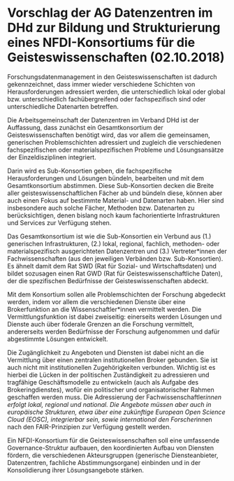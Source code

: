 # Vorschlag der AG Datenzentren im DHd zur Bildung und Strukturierung eines NFDI-Konsortiums für die Geisteswissenschaften (02.10.2018)

Forschungsdatenmanagement in den Geisteswissenschaften ist dadurch gekennzeichnet, dass immer wieder verschiedene Schichten von Herausforderungen adressiert werden, die unterschiedlich lokal oder global bzw. unterschiedlich fachübergreifend oder fachspezifisch sind oder unterschiedliche Datenarten betreffen.

Die Arbeitsgemeinschaft der Datenzentren im Verband DHd ist der Auffassung, dass zunächst ein Gesamtkonsortium der Geisteswissenschaften benötigt wird, das vor allem die gemeinsamen, generischen Problemschichten adressiert und zugleich die verschiedenen fachspezifischen oder materialspezifischen Probleme und Lösungsansätze der Einzeldisziplinen integriert. 

Darin wird es Sub-Konsortien geben, die fachspezifische Herausforderungen und Lösungen bündeln, bearbeiten und mit dem Gesamtkonsortium abstimmen. Diese Sub-Konsortien decken die Breite aller geisteswissenschaftlichen Fächer ab und bündeln diese, können aber auch einen Fokus auf bestimmte Material- und Datenarten haben. Hier sind insbesondere auch solche Fächer, Methoden bzw. Datenarten zu berücksichtigen, denen bislang noch kaum fachorientierte Infrastrukturen und Services zur Verfügung stehen. 

Das Gesamtkonsortium ist wie die Sub-Konsortien ein Verbund aus (1.) generischen Infrastrukturen, (2.) lokal, regional, fachlich, methoden- oder materialspezifisch ausgerichteten Datenzentren und (3.) Vertreter*innen der Fachwissenschaften (aus den jeweiligen Verbänden bzw. Sub-Konsortien). Es ähnelt damit dem Rat SWD (Rat für Sozial- und Wirtschaftsdaten) und bildet sozusagen einen Rat GWD (Rat für Geisteswissenschaftliche Daten), der die spezifischen Bedürfnisse der Geisteswissenschaften abdeckt.

Mit dem Konsortium sollen alle Problemschichten der Forschung abgedeckt werden, indem vor allem die verschiedenen Dienste über eine Brokerfunktion an die Wissenschaftler*innen vermittelt werden. Die Vermittlungsfunktion ist dabei zweiseitig: einerseits werden Lösungen und Dienste auch über föderale Grenzen an die Forschung vermittelt, andererseits werden Bedürfnisse der Forschung aufgenommen und dafür abgestimmte Lösungen entwickelt.

Die Zugänglichkeit zu Angeboten und Diensten ist dabei nicht an die Vermittlung über einen zentralen institutionellen Broker gebunden. Sie ist auch nicht mit institutionellen Zugehörigkeiten verbunden. Wichtig ist es hierbei die Lücken in der politischen Zuständigkeit zu adressieren und tragfähige Geschäftsmodelle zu entwickeln (auch als Aufgabe des Brokeringdienstes), wofür ein politischer und organisatorischer Rahmen geschaffen werden muss. Die Adressierung der Fachwissenschaftler*innen erfolgt lokal, regional und national. Die Angebote müssen aber auch in europäische Strukturen, etwa über eine zukünftige European Open Science Cloud (EOSC), integrierbar sein, sowie international den Forscher*innen nach den FAIR-Prinzipien zur Verfügung gestellt werden.  

Ein NFDI-Konsortium für die Geisteswissenschaften soll eine umfassende Governance-Struktur aufbauen, den koordinierten Aufbau von Diensten fördern, die verschiedenen Akteursgruppen (generische Diensteanbieter, Datenzentren, fachliche Abstimmungsorgane) einbinden und in der Konsolidierung ihrer Lösungsangebote stärken.


